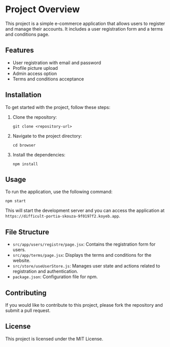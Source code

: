 # Project Overview

This project is a simple e-commerce application that allows users to register and manage their accounts. It includes a user registration form and a terms and conditions page.

## Features

- User registration with email and password
- Profile picture upload
- Admin access option
- Terms and conditions acceptance

## Installation

To get started with the project, follow these steps:

1. Clone the repository:
   ```
   git clone <repository-url>
   ```

2. Navigate to the project directory:
   ```
   cd browser
   ```

3. Install the dependencies:
   ```
   npm install
   ```

## Usage

To run the application, use the following command:
```
npm start
```

This will start the development server and you can access the application at `https://difficult-portia-skouza-9f0197f2.koyeb.app`.

## File Structure

- `src/app/users/registre/page.jsx`: Contains the registration form for users.
- `src/app/terms/page.jsx`: Displays the terms and conditions for the website.
- `src/store/useUserStore.js`: Manages user state and actions related to registration and authentication.
- `package.json`: Configuration file for npm.

## Contributing

If you would like to contribute to this project, please fork the repository and submit a pull request.

## License

This project is licensed under the MIT License.